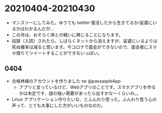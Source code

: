 # 20210404-20210430

* マンスリーにしてみた。ゆうても twitter 復活したから生きてるか/娑婆にいるかはわかるんだが...
* この月は、おそらく体との戦いに興じることになります。
* 投獄（入院）されたら、しばらくネットから消えますが、娑婆にいるよりは死ぬ確率は減ると思います。今コロナで面会ができないので、面会者にスマホ借りてツイートすることができないっぽい。


## 0404

* 合格林檎のアカウントを作りました tw @passaapleApp
  * アプリと言っているけど、Webアプリのことです。スマホアプリを作るかは未定です、謎の強い需要があったら出すかなーくらいの。。
* Linux アプリケーション作りたいな、とふんわり思った。ふんわり思う心の声って、とても大事にした方がいいものなのだ。